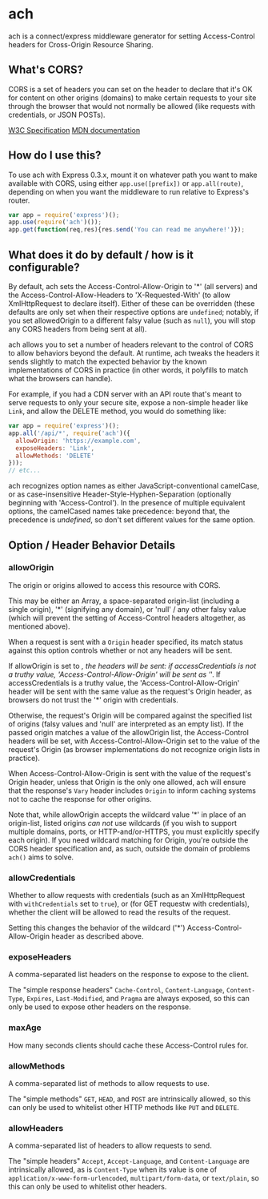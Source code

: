 # ach

ach is a connect/express middleware generator for setting Access-Control
headers for Cross-Origin Resource Sharing.

## What's CORS?

CORS is a set of headers you can set on the header to declare that it's OK for
content on other origins (domains) to make certain requests to your site
through the browser that would not normally be allowed (like requests with
credentials, or JSON POSTs).

[W3C Specification][Spec] [MDN documentation][MDN]

[Spec]: http://www.w3.org/TR/cors/
[MDN]: https://developer.mozilla.org/en-US/docs/HTTP/Access_control_CORS

## How do I use this?

To use ach with Express 0.3.x, mount it on whatever path you want to make
available with CORS, using either `app.use([prefix])` or `app.all(route)`,
depending on when you want the middleware to run relative to Express's router.

```js
var app = require('express')();
app.use(require('ach')());
app.get(function(req,res){res.send('You can read me anywhere!')});
```

## What does it do by default / how is it configurable?

By default, ach sets the Access-Control-Allow-Origin to '*' (all servers) and
the Access-Control-Allow-Headers to 'X-Requested-With' (to allow XmlHttpRequest
to declare itself). Either of these can be overridden (these defaults are only
set when their respective options are `undefined`; notably, if you set
allowedOrigin to a different falsy value (such as `null`), you will stop any
CORS headers from being sent at all).

ach allows you to set a number of headers relevant to the control of CORS to
allow behaviors beyond the default. At runtime, ach tweaks the headers it sends
slightly to match the expected behavior by the known implementations of CORS
in practice (in other words, it polyfills to match what the browsers can
handle).

For example, if you had a CDN server with an API route that's meant to serve
requests to only your secure site, expose a non-simple header like `Link`,
and allow the DELETE method, you would do something like:

```js
var app = require('express')();
app.all('/api/*', require('ach')({
  allowOrigin: 'https://example.com',
  exposeHeaders: 'Link',
  allowMethods: 'DELETE'
}));
// etc...
```

ach recognizes option names as either JavaScript-conventional camelCase,
or as case-insensitive Header-Style-Hyphen-Separation (optionally beginning
with 'Access-Control'). In the presence of multiple equivalent options,
the camelCased names take precedence: beyond that, the precedence is
*undefined*, so don't set different values for the same option.

## Option / Header Behavior Details

### allowOrigin

The origin or origins allowed to access this resource with CORS.

This may be either an Array, a space-separated origin-list (including a single
origin), '*' (signifying any domain), or 'null' / any other falsy value (which
will prevent the setting of Access-Control headers altogether, as mentioned
above).

When a request is sent with a `Origin` header specified, its match status
against this option controls whether or not any headers will be sent.

If allowOrigin is set to *, the headers will be sent: if accessCredentials is
not a truthy value, 'Access-Control-Allow-Origin' will be sent as '*'. If
accessCredentials is a truthy value, the 'Access-Control-Allow-Origin' header
will be sent with the same value as the request's Origin header, as browsers
do not trust the '*' origin with credentials.

Otherwise, the request's Origin will be compared against the specified list of
origins (falsy values and 'null' are interpreted as an empty list). If the
passed origin matches a value of the allowOrigin list, the Access-Control
headers will be set, with Access-Control-Allow-Origin set to the value of the
request's Origin (as browser implementations do not recognize origin lists in
practice).

When Access-Control-Allow-Origin is sent with the value of the request's Origin
header, unless that Origin is the only one allowed, ach will ensure that the
response's `Vary` header includes `Origin` to inform caching systems not to
cache the response for other origins.

Note that, while allowOrigin accepts the wildcard value '*' in place of an
origin-list, listed origins *can not* use wildcards (if you wish to support
multiple domains, ports, or HTTP-and/or-HTTPS, you must explicitly specify each
origin). If you need wildcard matching for Origin, you're outside the CORS
header specification and, as such, outside the domain of problems `ach()` aims
to solve.

### allowCredentials

Whether to allow requests with credentials (such as an XmlHttpRequest with
`withCredentials` set to `true`), or (for GET requestw with credentials),
whether the client will be allowed to read the results of the request.

Setting this changes the behavior of the wildcard ('*')
Access-Control-Allow-Origin header as described above.

### exposeHeaders

A comma-separated list headers on the response to expose to the client.

The "simple response headers" `Cache-Control`, `Content-Language`,
`Content-Type`, `Expires`, `Last-Modified`, and `Pragma` are always exposed, so
this can only be used to expose other headers on the response.

### maxAge

How many seconds clients should cache these Access-Control rules for.

### allowMethods

A comma-separated list of methods to allow requests to use.

The "simple methods" `GET`, `HEAD`, and `POST` are intrinsically allowed, so
this can only be used to whitelist other HTTP methods like `PUT` and `DELETE`.

### allowHeaders

A comma-separated list of headers to allow requests to send.

The "simple headers" `Accept`, `Accept-Language`, and `Content-Language` are
intrinsically allowed, as is `Content-Type` when its value is one of
`application/x-www-form-urlencoded`, `multipart/form-data`, or `text/plain`,
so this can only be used to whitelist other headers.
